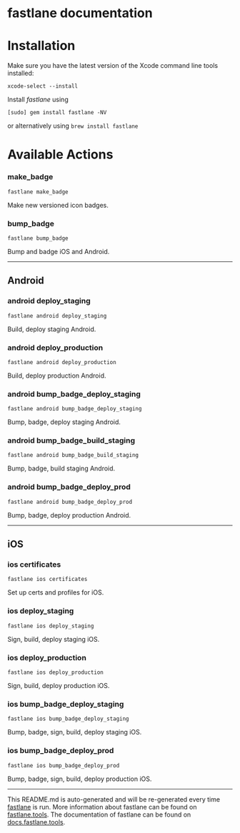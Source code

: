 # fastlane documentation

# Installation

Make sure you have the latest version of the Xcode command line tools installed:

```
xcode-select --install
```

Install _fastlane_ using

```
[sudo] gem install fastlane -NV
```

or alternatively using `brew install fastlane`

# Available Actions

### make_badge

```
fastlane make_badge
```

Make new versioned icon badges.

### bump_badge

```
fastlane bump_badge
```

Bump and badge iOS and Android.

---

## Android

### android deploy_staging

```
fastlane android deploy_staging
```

Build, deploy staging Android.

### android deploy_production

```
fastlane android deploy_production
```

Build, deploy production Android.

### android bump_badge_deploy_staging

```
fastlane android bump_badge_deploy_staging
```

Bump, badge, deploy staging Android.

### android bump_badge_build_staging

```
fastlane android bump_badge_build_staging
```

Bump, badge, build staging Android.

### android bump_badge_deploy_prod

```
fastlane android bump_badge_deploy_prod
```

Bump, badge, deploy production Android.

---

## iOS

### ios certificates

```
fastlane ios certificates
```

Set up certs and profiles for iOS.

### ios deploy_staging

```
fastlane ios deploy_staging
```

Sign, build, deploy staging iOS.

### ios deploy_production

```
fastlane ios deploy_production
```

Sign, build, deploy production iOS.

### ios bump_badge_deploy_staging

```
fastlane ios bump_badge_deploy_staging
```

Bump, badge, sign, build, deploy staging iOS.

### ios bump_badge_deploy_prod

```
fastlane ios bump_badge_deploy_prod
```

Bump, badge, sign, build, deploy production iOS.

---

This README.md is auto-generated and will be re-generated every time
[fastlane](https://fastlane.tools) is run. More information about fastlane can
be found on [fastlane.tools](https://fastlane.tools). The documentation of
fastlane can be found on [docs.fastlane.tools](https://docs.fastlane.tools).

